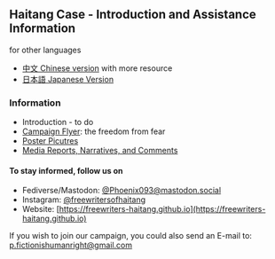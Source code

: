 ## Haitang Case - Introduction and Assistance Information

for other languages

- [中文 Chinese version](https://freewriters-haitang.github.io/) with more resource
- [日本語 Japanese Version](https://freewriters-haitang.github.io/japanese/)

### Information

- Introduction - to do
- [Campaign Flyer](https://freewriters-haitang.github.io/english/posts/000010-flyer/): the freedom from fear
- [Poster Picutres](https://drive.google.com/drive/folders/1L7DVBRrGF58aoiCjGhzfGGYSJiXadpT4)
- [Media Reports, Narratives, and Comments](https://freewriters-haitang.github.io/posts/000015-reports/)

#### To stay informed, follow us on 

- Fediverse/Mastodon: [@Phoenix093@mastodon.social](https://mastodon.social/@Phoenix093)
- Instagram: [@freewritersofhaitang](https://www.instagram.com/freewritersofhaitang/)
- Website: [https://freewriters-haitang.github.io](https://freewriters-haitang.github.io)

If you wish to join our campaign, you could also send an E-mail to: [p.fictionishumanright@gmail.com](mailto:p.fictionishumanright@gmail.com)
